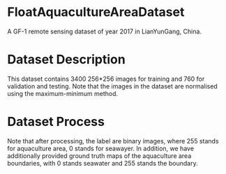 # FloatAquacultureAreaDataset
A GF-1 remote sensing dataset of year 2017 in LianYunGang, China.
# Dataset Description
This dataset contains 3400 256*256 images for training and 760 for validation and testing. Note that the images in the dataset are normalised using the maximum-minimum method.
# Dataset Process
Note that after processing, the label are binary images, where 255 stands for aquaculture area, 0 stands for seawayer. In addition, we have additionally provided ground truth maps of the aquaculture area boundaries, with 0 stands seawater and 255 stands the boundary.
